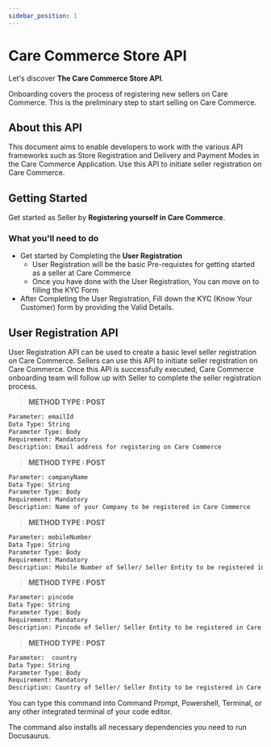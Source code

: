 ```yaml
---
sidebar_position: 1
---
```


# Care Commerce Store API

Let's discover **The Care Commerce Store API**.

Onboarding covers the process of registering new sellers on Care Commerce. This is the preliminary step to start selling on Care Commerce.

## About this API 

This document aims to enable developers to work with the various API frameworks such as Store Registration and Delivery and Payment Modes in the Care Commerce Application. Use this API to initiate seller registration on Care Commerce.

## Getting Started
Get started as Seller by  **Registering yourself in Care Commerce**.


### What you'll need to do 

- Get started by Completing the **User Registration**
  - User Registration will be the basic Pre-requistes for getting started as a seller at Care Commerce
  - Once you have done with the User Registration, You can move on to filling the KYC Form  
- After Completing the User Registration, Fill down the KYC (Know Your Customer) form by providing the Valid Details. 

## User Registration API

User Registration API can be used to create a basic level seller registration on Care Commerce. Sellers can use this API to initiate seller registration on Care Commerce. Once this API is successfully executed, Care Commerce onboarding team will follow up with Seller to complete the seller registration process.

>**METHOD TYPE : POST**

```bash
Parameter: emailId 
Data Type: String	
Parameter Type: Body	
Requirement: Mandatory	
Description: Email address for registering on Care Commerce

```

>**METHOD TYPE : POST**
```bash
Parameter: companyName
Data Type: String	
Parameter Type: Body	
Requirement: Mandatory	
Description: Name of your Company to be registered in Care Commerce
  ```

>**METHOD TYPE : POST**
```bash
Parameter: mobileNumber
Data Type: String	
Parameter Type: Body	
Requirement: Mandatory	
Description: Mobile Number of Seller/ Seller Entity to be registered in Care Commerce
  ```

>**METHOD TYPE : POST**
```bash
Parameter: pincode
Data Type: String	
Parameter Type: Body	
Requirement: Mandatory	
Description: Pincode of Seller/ Seller Entity to be registered in Care Commerce
  ```

>**METHOD TYPE : POST**
```bash
Parameter:  country
Data Type: String	
Parameter Type: Body	
Requirement: Mandatory	
Description: Country of Seller/ Seller Entity to be registered in Care Commerce
  ```




You can type this command into Command Prompt, Powershell, Terminal, or any other integrated terminal of your code editor.

The command also installs all necessary dependencies you need to run Docusaurus.


